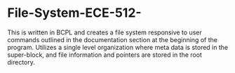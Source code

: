 # File-System-ECE-512-
This is written in BCPL and creates a file system responsive to user commands outlined in the documentation section at the beginning of the program. Utilizes a single level organization where meta data is stored in the super-block, and file information and pointers are stored in the root directory.

